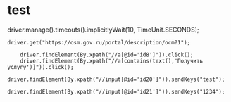 # test


driver.manage().timeouts().implicitlyWait(10, TimeUnit.SECONDS);

    driver.get("https://osm.gov.ru/portal/description/ocm?1");

        driver.findElement(By.xpath("//a[@id='id8']")).click();
        driver.findElement(By.xpath("//a[contains(text(),'Получить услугу')]")).click();
        driver.findElement(By.xpath("//input[@id='id20']")).sendKeys("test");
        driver.findElement(By.xpath("//input[@id='id21']")).sendKeys("1234");

